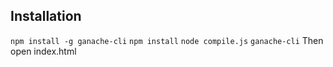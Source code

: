 ## Installation

`npm install -g ganache-cli`
`npm install`
`node compile.js`
`ganache-cli`
Then open index.html
